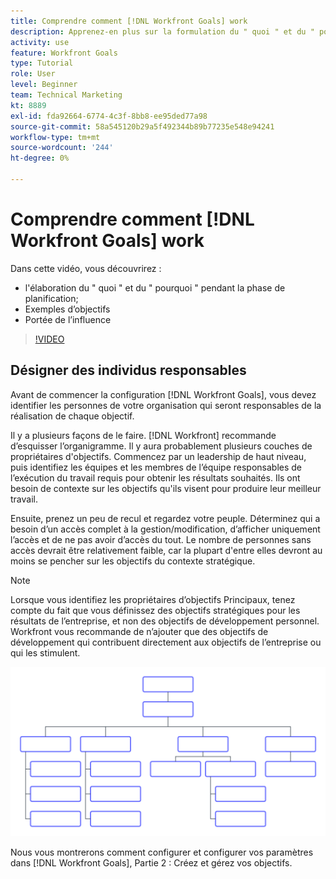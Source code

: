 ```yaml
---
title: Comprendre comment [!DNL Workfront Goals] work
description: Apprenez-en plus sur la formulation du " quoi " et du " pourquoi " pendant la phase de planification, sur les objectifs à suivre et sur l'étendue de l'influence.
activity: use
feature: Workfront Goals
type: Tutorial
role: User
level: Beginner
team: Technical Marketing
kt: 8889
exl-id: fda92664-6774-4c3f-8bb8-ee95ded77a98
source-git-commit: 58a545120b29a5f492344b89b77235e548e94241
workflow-type: tm+mt
source-wordcount: '244'
ht-degree: 0%

---
```


# Comprendre comment [!DNL Workfront Goals] work

Dans cette vidéo, vous découvrirez :

* l&#39;élaboration du &quot; quoi &quot; et du &quot; pourquoi &quot; pendant la phase de planification;
* Exemples d’objectifs
* Portée de l’influence

>[!VIDEO](https://video.tv.adobe.com/v/335183/?quality=12)

## Désigner des individus responsables

Avant de commencer la configuration [!DNL Workfront Goals], vous devez identifier les personnes de votre organisation qui seront responsables de la réalisation de chaque objectif.

Il y a plusieurs façons de le faire. [!DNL Workfront] recommande d’esquisser l’organigramme. Il y aura probablement plusieurs couches de propriétaires d&#39;objectifs. Commencez par un leadership de haut niveau, puis identifiez les équipes et les membres de l’équipe responsables de l’exécution du travail requis pour obtenir les résultats souhaités. Ils ont besoin de contexte sur les objectifs qu&#39;ils visent pour produire leur meilleur travail.

Ensuite, prenez un peu de recul et regardez votre peuple. Déterminez qui a besoin d’un accès complet à la gestion/modification, d’afficher uniquement l’accès et de ne pas avoir d’accès du tout. Le nombre de personnes sans accès devrait être relativement faible, car la plupart d&#39;entre elles devront au moins se pencher sur les objectifs du contexte stratégique.

>[!NOTE]
>
>Lorsque vous identifiez les propriétaires d’objectifs Principaux, tenez compte du fait que vous définissez des objectifs stratégiques pour les résultats de l’entreprise, et non des objectifs de développement personnel. Workfront vous recommande de n’ajouter que des objectifs de développement qui contribuent directement aux objectifs de l’entreprise ou qui les stimulent.

![Graphique d’organisation vierge](assets/01-workfront-goals-blank-org-chart.png)

Nous vous montrerons comment configurer et configurer vos paramètres dans [!DNL Workfront Goals], Partie 2 : Créez et gérez vos objectifs.

<!--
URL for part 2 reference above
-->
